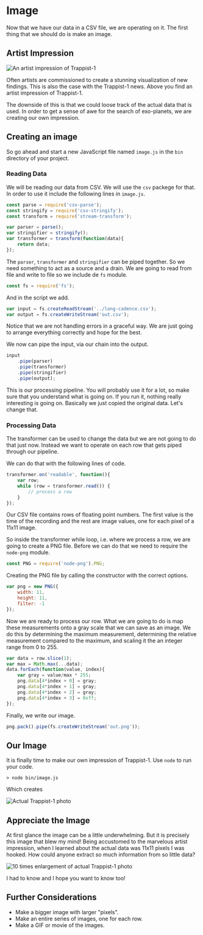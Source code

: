 # Image
Now that we have our data in a CSV file, we are operating on it. The first thing
that we should do is make an image.

## Artist Impression
![An artist impression of Trappist-1](image/artist-impression.jpg)

Often artists are commissioned to create a stunning visualization of new findings.
This is also the case with the Trappist-1 news. Above you find an artist
impression of Trappist-1.

The downside of this is that we could loose track of the actual data that is
used. In order to get a sense of awe for the search of exo-planets, we are
creating our own impression.

## Creating an image
So go ahead and start a new JavaScript file named `image.js` in the `bin`
directory of your project.

### Reading Data
We will be reading our data from CSV. We will use the `csv` packege for
that. In order to use it include the following lines in `image.js`.

```javascript
const parse = require('csv-parse');
const stringify = require('csv-stringify');
const transform = require('stream-transform');

var parser = parse();
var stringifier = stringify();
var transformer = transform(function(data){
    return data;
});
```

The `parser`, `transformer` and `stringifier` can be piped together. So we need
something to act as a source and a drain. We are going to read from file and
write to file so we include de `fs` module.

```javascript
const fs = require('fs');
```

And in the script we add.

```javascript
var input = fs.createReadStream('../long-cadence.csv');
var output = fs.createWriteStream('out.csv');
```

Notice that we are not handling errors in a graceful way. We are just going to
arrange everything correctly and hope for the best.

We now can pipe the input, via our chain into the output.

```javascript
input
    .pipe(parser)
    .pipe(transformer)
    .pipe(stringifier)
    .pipe(output);
```

This is our processing pipeline. You will probably use it for a lot, so make
sure that you understand what is going on. If you run it, nothing really
interesting is going on. Basically we just copied the original data. Let's
change that.

### Processing Data
The transformer can be used to change the data but we are not going to do that
just now. Instead we want to operate on each row that gets piped through our
pipeline.

We can do that with the following lines of code.

```javascript
transformer.on('readable', function(){
    var row;
    while (row = transformer.read()) {
        // process a row
    }
});

```

Our CSV file contains rows of floating point numbers. The first value is the
time of the recording and the rest are image values, one for each pixel of a
11x11 image.

So inside the transformer while loop, i.e. where we process a row, we are going
to create a PNG file. Before we can do that we need to require the `node-png`
module.

```javascript
const PNG = require('node-png').PNG;
```

Creating the PNG file by calling the constructor with the correct options.

```javascript
var png = new PNG({
    width: 11,
    height: 11,
    filter: -1
});
```

Now we are ready to process our row. What we are going to do is map these
measurements onto a gray scale that we can save as an image. We do this by
determining the maximum measurement, determining the relative measurement
compared to the maximum, and scaling it the an integer range from 0 to 255.

```javascript
var data = row.slice(1);
var max = Math.max(...data);
data.forEach(function(value, index){
    var gray = value/max * 255;
    png.data[4*index + 0] = gray;
    png.data[4*index + 1] = gray;
    png.data[4*index + 2] = gray;
    png.data[4*index + 3] = 0xff;
});
```
Finally, we write our image.

```javascript
png.pack().pipe(fs.createWriteStream('out.png'));
```

## Our Image
It is finally time to make our own impression of Trappist-1. Use `node` to run
your code.

```shell
> node bin/image.js
```

Which creates

![Actual Trappist-1 photo](image/trappist-1.0.png)

## Appreciate the Image
At first glance the image can be a little underwhelming. But it is precisely
this image that blew my mind! Being accustomed to the marvelous artist
impression, when I learned about the actual data was 11x11 pixels I was hooked.
How could anyone extract so much information from so little data?

![10 times enlargement of actual Trappist-1 photo](image/trappist-1.0.large.png)

I had to know and I hope you want to know too!

## Further Considerations
* Make a bigger image with larger "pixels".
* Make an entire series of images, one for each row.
* Make a GIF or movie of the images.
